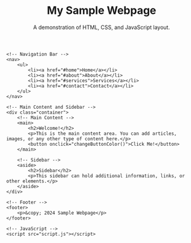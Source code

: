 <!DOCTYPE html>
<html lang="en">
<head>
    <meta charset="UTF-8">
    <meta name="viewport" content="width=device-width, initial-scale=1.0">
    <title>Sample Webpage Design</title>
    <link rel="stylesheet" href="styles.css">
</head>
<body>
    <!-- Header Section -->
    <header>
        <h1>My Sample Webpage</h1>
        <p>A demonstration of HTML, CSS, and JavaScript layout.</p>
    </header>

    <!-- Navigation Bar -->
    <nav>
        <ul>
            <li><a href="#home">Home</a></li>
            <li><a href="#about">About</a></li>
            <li><a href="#services">Services</a></li>
            <li><a href="#contact">Contact</a></li>
        </ul>
    </nav>

    <!-- Main Content and Sidebar -->
    <div class="container">
        <!-- Main Content -->
        <main>
            <h2>Welcome!</h2>
            <p>This is the main content area. You can add articles, images, or any other type of content here.</p>
            <button onclick="changeButtonColor()">Click Me!</button>
        </main>

        <!-- Sidebar -->
        <aside>
            <h2>Sidebar</h2>
            <p>This sidebar can hold additional information, links, or other elements.</p>
        </aside>
    </div>

    <!-- Footer -->
    <footer>
        <p>&copy; 2024 Sample Webpage</p>
    </footer>

    <!-- JavaScript -->
    <script src="script.js"></script>
</body>
</html>
